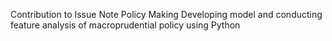 Contribution to Issue Note Policy Making
Developing model and conducting feature analysis of macroprudential policy using Python
